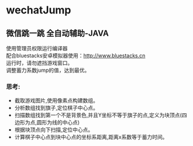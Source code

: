 # wechatJump
微信跳一跳 全自动辅助-JAVA
--
使用管理员权限运行编译器<br>
配合bluestacks安卓模拟器使用：http://www.bluestacks.cn<br>
运行时，请勿遮挡游戏窗口。<br>
调整蓄力系数jump的值，达到最优。<br>
### 思考:
* 截取游戏图片,使用像素点构建数组。
* 分析数组找到旗子,定位棋子中心点。
* 扫描数组找到第一个不是背景色,并且Y坐标不等于旗子的点,定义为块顶点(四边形为点,圆形为线的中心点)
* 根据块顶点向下扫描,定位中心点。
* 计算棋子中心点到块中心点的坐标系距离,距离x系数等于蓄力时间。
